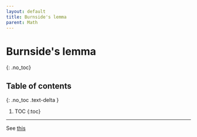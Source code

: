 ```yaml
---
layout: default
title: Burnside's lemma
parent: Math
---
```

# Burnside's lemma
{: .no_toc}

## Table of contents
{: .no_toc .text-delta }

1. TOC
{:toc}
---

See [this](https://petr-mitrichev.blogspot.com/2008/11/burnsides-lemma.html)